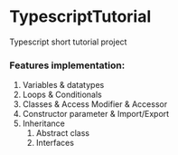 # TypescriptTutorial
Typescript short tutorial project
### Features implementation:
1. Variables & datatypes
2. Loops & Conditionals
3. Classes & Access Modifier & Accessor
4. Constructor parameter & Import/Export
5. Inheritance
   1. Abstract class
   1. Interfaces
